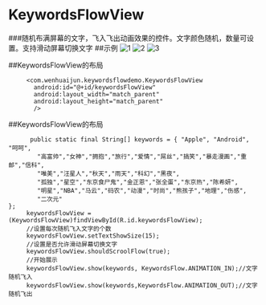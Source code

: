 # KeywordsFlowView
###随机布满屏幕的文字，飞入飞出动画效果的控件。文字颜色随机，数量可设置。支持滑动屏幕切换文字
##示例
![1](https://github.com/wenhuaijun/KeywordsFlowView/blob/master/introduce/S60225-134045.jpg " ")
![2](https://github.com/wenhuaijun/KeywordsFlowView/blob/master/introduce/S60225-135726.jpg " ")
![3](https://github.com/wenhuaijun/KeywordsFlowView/blob/master/introduce/S60225-135738.jpg " ")

##KeywordsFlowView的布局

         <com.wenhuaijun.keywordsflowdemo.KeywordsFlowView
           android:id="@+id/keywordsFlowView"
           android:layout_width="match_parent"
           android:layout_height="match_parent"
           />
##KeywordsFlowView的布局

          public static final String[] keywords = { "Apple", "Android", "呵呵",
            "高富帅","女神","拥抱","旅行","爱情","屌丝","搞笑","暴走漫画","重邮","信科",
            "唯美","汪星人","秋天","雨天","科幻","黑夜",
            "孤独","星空","东京食尸鬼","金正恩","张全蛋","东京热","陈希妍",
            "明星","NBA","马云","码农","动漫","时尚","熊孩子","地理","伤感",
            "二次元"
    };
         keywordsFlowView = (KeywordsFlowView)findViewById(R.id.keywordsFlowView);
         //设置每次随机飞入文字的个数
         keywordsFlowView.setTextShowSize(15);
         //设置是否允许滑动屏幕切换文字
         keywordsFlowView.shouldScroolFlow(true);
         //开始展示
         keywordsFlowView.show(keywords, KeywordsFlow.ANIMATION_IN);//文字随机飞入
         keywordsFlowView.show(keywords,KeywordsFlow.ANIMATION_OUT);//文字随机飞出
   
   
